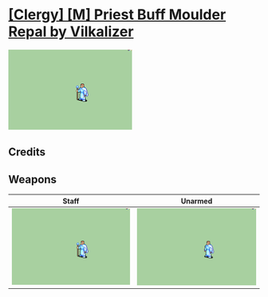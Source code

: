 # [\[Clergy\] \[M\] Priest Buff Moulder Repal by Vilkalizer](./)

<img src="./7.%20Staff/Staff_000.png" alt="[Clergy] [M] Priest Buff Moulder Repal by Vilkalizer standing" />

## Credits



## Weapons


|Staff |Unarmed |
|  :---: | :---: |
| <img alt="Staff animation" src="./7.%20Staff/Staff.gif" /> | <img alt="Unarmed animation" src="./8.%20Unarmed/Unarmed.gif" /> |
